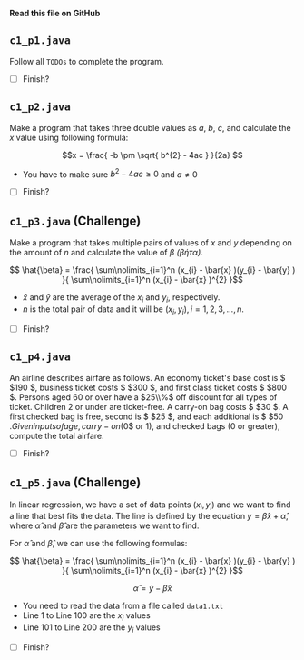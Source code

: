 **Read this file on GitHub**

## `c1_p1.java`

Follow all `TODOs` to complete the program.

- [ ] Finish?

## `c1_p2.java`

Make a program that takes three double values as $a$, $b$, $c$, and calculate the $x$ value using following formula:

$$x = \frac{ -b \pm \sqrt{ b^{2} - 4ac } }{2a} $$

* You have to make sure $b^{2} - 4ac \geq 0$ and $a \neq 0$

- [ ] Finish?

## `c1_p3.java` (Challenge)

Make a program that takes multiple pairs of values of $x$ and $y$ depending on the amount of $n$ and calculate the value of $β$ *(βήτα)*.

$$ \hat{\beta} = \frac{ \sum\nolimits_{i=1}^n (x_{i} - \bar{x} )(y_{i} - \bar{y} ) }{ \sum\nolimits_{i=1}^n (x_{i} - \bar{x} )^{2} }$$

* $\bar{x}$ and $\bar{y}$ are the average of the $x_{i}$ and $y_{i}$, respectively.
* $n$ is the total pair of data and it will be $(x_{i}, y_{i}), i=1, 2, 3, ..., n.$

- [ ] Finish?

## `c1_p4.java`

An airline describes airfare as follows. An economy ticket's base cost is $ \$190 $, business ticket costs $ \$300 $, and first class ticket costs $ \$800 $. Persons aged $60$ or over have a $25\\%$ off discount for all types of ticket. Children $2$ or under are ticket-free. A carry-on bag costs $ \$30 $. A first checked bag is free, second is $ \$25 $, and each additional is $ \$50 $. Given inputs of age, carry-on ($0$ or $1$), and checked bags ($0$ or greater), compute the total airfare.

- [ ] Finish?

## `c1_p5.java` (Challenge)

In linear regression, we have a set of data points $(x_{i}, y_{i})$ and we want to find a line that best fits the data. The line is defined by the equation $y = \hat{\beta} x + \hat{\alpha}$, where $\hat{\alpha}$ and $\hat{\beta}$ are the parameters we want to find.

For $\hat{\alpha}$ and $\hat{\beta}$, we can use the following formulas:

$$ \hat{\beta} = \frac{ \sum\nolimits_{i=1}^n (x_{i} - \bar{x} )(y_{i} - \bar{y} ) }{ \sum\nolimits_{i=1}^n (x_{i} - \bar{x} )^{2} }$$

$$ \hat{\alpha} = \bar{y} - \hat{\beta} \bar{x} $$

* You need to read the data from a file called `data1.txt`
* Line 1 to Line 100 are the $x_{i}$ values
* Line 101 to Line 200 are the $y_{i}$ values

- [ ] Finish?